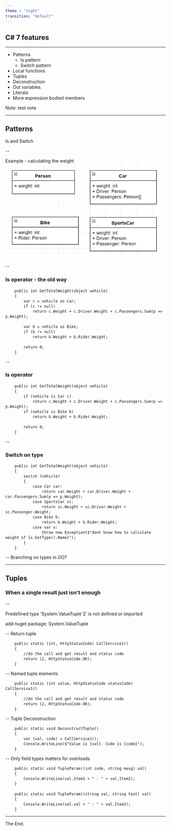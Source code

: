 ```yaml
---
theme : "night"
transition: "default"
---
```

## C# 7 features

---

- Patterns
  - Is pattern
  - Switch pattern
- Local functions
- Tuples
- Deconstruction
- Out variables
- Literals
- More expression bodied members


Note: test note

---

## Patterns

Is and Switch

--

Example - calculating the weight
![class diagram](classes.png)

--

### Is operator - the old way

        public int GetTotalWeight(object vehicle)
        {
            var c = vehicle as Car;
            if (c != null)
                return c.Weight + c.Driver.Weight + c.Passengers.Sum(p => p.Weight);

            var b = vehicle as Bike;
            if (b != null)
                return b.Weight + b.Rider.Weight;

            return 0;
        }

--

### Is operator

        public int GetTotalWeight(object vehicle)
        {
            if (vehicle is Car c)
                return c.Weight + c.Driver.Weight + c.Passengers.Sum(p => p.Weight);
            if (vehicle is Bike b)
                return b.Weight + b.Rider.Weight;

            return 0;
        }

--

### Switch on type

        public int GetTotalWeight(object vehicle)
        {
            switch (vehicle)
            {
                case Car car:
                    return car.Weight + car.Driver.Weight + car.Passengers.Sum(p => p.Weight);
                case SportsCar sc:
                    return sc.Weight + sc.Driver.Weight + sc.Passenger.Weight;
                case Bike b:
                    return b.Weight + b.Rider.Weight;
                case var x:
                    throw new Exception($"dont know how to calculate weight of {x.GetType().Name}");
            }
        }


--
Branching on types in OO?

---

## Tuples
### When a single result just isn't enough

--

Predefined type 'System.ValueTuple`2' is not defined or imported

add nuget package: System.ValueTuple

--
Return tuple

        public static (int, HttpStatusCode) CallService1()
        {
            //do the call and get result and status code
            return (2, HttpStatusCode.OK);
        }

--
Named tuple elements

        public static (int value, HttpStatusCode statusCode) CallService1()
        {
            //do the call and get result and status code
            return (2, HttpStatusCode.OK);
        }

--
Tuple Deconstruction

        public static void DeconstructTuple()
        {
            var (val, code) = CallService1();
            Console.WriteLine($"Value is {val}. Code is {code}");
        }
--
Only field types matters for overloads

        public static void TupleParam((int code, string mesg) val)
        {
            Console.WriteLine(val.Item1 + " : " + val.Item2);
        }

        public static void TupleParam((string val, string text) val)
        {
            Console.WriteLine(val.val + " : " + val.Item2);
        }

---

The End.
